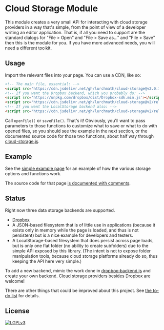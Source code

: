 
# Cloud Storage Module

This module creates a very small API for interacting with cloud storage
providers in a way that's simple, from the point of view of a developer
writing an editor application.  That is, if all you need to support are the
standard dialogs for "File > Open" and "File > Save as..." and "File > Save"
then this is the module for you.  If you have more advanced needs, you will
need a different toolkit.

## Usage

Import the relevant files into your page.  You can use a CDN, like so:
```html
<!-- The main file, essential: -->
<script src='https://cdn.jsdelivr.net/gh/lurchmath/cloud-storage@v2.0.1/release/cloud-storage.js'></script>
<!-- If you want the Dropbox backend, which you probably do: -->
<script src='https://unpkg.com/dropbox/dist/Dropbox-sdk.min.js'></script>
<script src='https://cdn.jsdelivr.net/gh/lurchmath/cloud-storage@v2/release/dropbox-backend.js'></script>
<!-- If you want the LocalStorage backend also: -->
<script src='https://cdn.jsdelivr.net/gh/lurchmath/cloud-storage@v2/release/localstorage-backend.js'></script>
```

Call `openFile()` or `saveFile()`.  That's it!  Obviously, you'll want to
pass parameters to those functions to customize what to save or what to do
with opened files, so you should see the example in the next section, or the
documented source code for those two functions, about half way through
[cloud-storage.js](https://github.com/lurchmath/cloud-storage/blob/master/source/cloud-storage.js).

## Example

See the [simple example
page](http://lurchmath.github.io/cloud-storage/example/example.html) for an
example of how the various storage options and functions work.

The source code for that page [is documented with
comments](https://github.com/lurchmath/cloud-storage/blob/master/example/example.html).

## Status

Right now three data storage backends are supported.

 * [Dropbox](http://dropbox.com)
 * A JSON-based filesystem that is of little use in applications (because it
   exists only in memory while the page is loaded, and thus is not
   persistent) but is a nice example for developers and testers.
 * A LocalStorage-based filesystem that does persist across page loads, but
   is only one flat folder (no ability to create subfolders) due to the
   simple API exposed by this library.  (The intent is not to expose folder
   manipulation tools, because cloud storage platforms already do so, thus
   keeping the API here very simple.)

To add a new backend, mimic the work done in
[dropbox-backend.js](https://github.com/lurchmath/cloud-storage/blob/master/source/dropbox-backend.js) and create your own backend.
Cloud storage providers besides Dropbox are welcome!

There are other things that could be improved about this project.
See [the to-do list](TODO.md) for details.

## License

[![LGPLv3](https://www.gnu.org/graphics/lgplv3-147x51.png)](https://www.gnu.org/licenses/lgpl-3.0.en.html)
